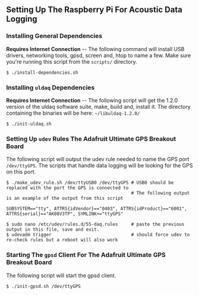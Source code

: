 ## Setting Up The Raspberry Pi For Acoustic Data Logging

### Installing General Dependencies 
__Requires Internet Connection__ -- The following command will install USB drivers, networking tools, gpsd, screen and, htop to name a few. Make sure you're running this script from the `scripts/` directory.
```
$ ./install-dependencies.sh
```

### Installing `uldaq` Dependencies 
__Requires Internet Connection__ -- The following script will get the 1.2.0 version of the uldaq software suite, make, build and, install it. The directory containing the binaries will be here: `~/libuldaq-1.2.0/`
```
$ ./init-uldaq.sh
```

### Setting Up `udev` Rules The Adafruit Ultimate GPS Breakout Board
The following script will output the udev rule needed to name the GPS port `/dev/ttyGPS`. The scripts that handle data logging will be looking for the GPS on this port.
```
$ ./make_udev_rule.sh /dev/ttyUSB0 /dev/ttyGPS # USB0 should be replaced with the port the GPS is connected to 
                                               # The following output is an example of the output from this script

SUBSYSTEM=="tty", ATTRS{idVendor}=="0403", ATTRS{idProduct}=="6001", ATTRS{serial}=="AK08V3TP", SYMLINK+="ttyGPS"
```
```
$ sudo nano /etc/udev/rules.d/55-daq.rules     # paste the previous output in this file, save and exit.
$ udevadm trigger                              # should force udev to re-check rules but a reboot will also work
```

### Starting The `gpsd` Client For The Adafruit Ultimate GPS Breakout Board
The following script will start the gpsd client.
```
$ ./init-gpsd.sh /dev/ttyGPS
```